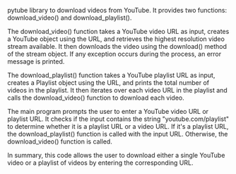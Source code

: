 pytube library to download videos from YouTube. It provides two functions: download_video() and download_playlist().

The download_video() function takes a YouTube video URL as input, creates a YouTube object using the URL, and retrieves the highest resolution video stream available. It then downloads the video using the download() method of the stream object. If any exception occurs during the process, an error message is printed.

The download_playlist() function takes a YouTube playlist URL as input, creates a Playlist object using the URL, and prints the total number of videos in the playlist. It then iterates over each video URL in the playlist and calls the download_video() function to download each video.

The main program prompts the user to enter a YouTube video URL or playlist URL. It checks if the input contains the string "youtube.com/playlist" to determine whether it is a playlist URL or a video URL. If it's a playlist URL, the download_playlist() function is called with the input URL. Otherwise, the download_video() function is called.

In summary, this code allows the user to download either a single YouTube video or a playlist of videos by entering the corresponding URL.
